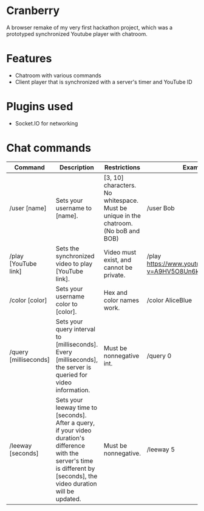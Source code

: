 # Cranberry #

A browser remake of my very first hackathon project, which was a prototyped synchronized Youtube player with chatroom.

# Features
* Chatroom with various commands
* Client player that is synchronized with a server's timer and YouTube ID

# Plugins used #
* Socket.IO for networking

# Chat commands
Command              | Description | Restrictions | Example
---------------------|------------ | ------------ | --------
/user [name]         | Sets your username to [name]. | [3, 10] characters. No whitespace. Must be unique in the chatroom. (No boB and BOB) | /user Bob
/play [YouTube link] | Sets the synchronized video to play [YouTube link]. | Video must exist, and cannot be private. | /play https://www.youtube.com/watch?v=A9HV5O8Un6k
/color [color]       | Sets your username color to [color]. | Hex and color names work. | /color AliceBlue
/query [milliseconds]| Sets your query interval to [milliseconds]. Every [milliseconds], the server is queried for video information. | Must be nonnegative int. | /query 0
/leeway [seconds]    | Sets your leeway time to [seconds]. After a query, if your video duration's difference with the server's time is different by [seconds], the video duration will be updated. | Must be nonnegative. | /leeway 5